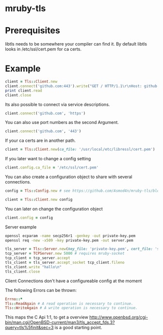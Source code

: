 ﻿# mruby-tls

Prerequisites
=============
libtls needs to be somewhere your compiler can find it.
By default libtls looks in /etc/ssl/cert.pem for ca certs.

Example
=======
```ruby
client = Tls::Client.new
client.connect('github.com:443').write("GET / HTTP/1.1\r\nHost: github.com\r\nConnection: close\r\n\r\n")
print client.read
client.close
```

Its also possible to connect via service descriptions.
```ruby
client.connect('github.com', 'https')
```

You can also use port numbers as the second Argument.
```ruby
client.connect('github.com', '443')
```

If your ca certs are in another path.

```ruby
client = Tls::Client.new(ca_file: '/usr/local/etc/libressl/cert.pem')
```

If you later want to change a config setting
```ruby
client.config.ca_file = '/etc/ssl/cert.pem'
```

You can also create a configuration object to share with several connections.
```ruby
config = Tls::Config.new # see https://github.com/Asmod4n/mruby-tls/blob/master/mrblib/config.rb for options.

client = Tls::Client.new config
```

You can later on change the configuration object
```ruby
client.config = config
```

Server example
```sh
openssl ecparam -name secp256r1 -genkey -out private-key.pem
openssl req -new -x509 -key private-key.pem -out server.pem
```
```ruby
tls_server = Tls::Server.new(key_file: 'private-key.pem', cert_file: 'server.pem')
tcp_server = TCPServer.new 5000 # requires mruby-socket
tcp_client = tcp_server.accept
tls_client = tls_server.accept_socket tcp_client.fileno
tls_client.write "hallo\n"
tls_client.close
```

Client Connections don't have a configureable config at the moment

The following Errors can be thrown:
```ruby
Errno::*
Tls::ReadAgain # A read operation is necessary to continue.
Tls::WriteAgain # A write operation is necessary to continue.
```

This maps the C Api 1:1, to get a overview http://www.openbsd.org/cgi-bin/man.cgi/OpenBSD-current/man3/tls_accept_fds.3?query=tls%5finit&sec=3 is a good starting point.
